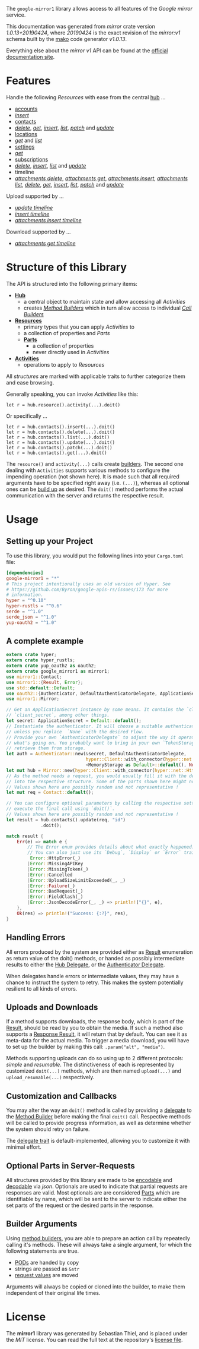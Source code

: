 <!---
DO NOT EDIT !
This file was generated automatically from 'src/mako/api/README.md.mako'
DO NOT EDIT !
-->
The `google-mirror1` library allows access to all features of the *Google mirror* service.

This documentation was generated from *mirror* crate version *1.0.13+20190424*, where *20190424* is the exact revision of the *mirror:v1* schema built by the [mako](http://www.makotemplates.org/) code generator *v1.0.13*.

Everything else about the *mirror* *v1* API can be found at the
[official documentation site](https://developers.google.com/glass).
# Features

Handle the following *Resources* with ease from the central [hub](https://docs.rs/google-mirror1/1.0.13+20190424/google_mirror1/struct.Mirror.html) ... 

* [accounts](https://docs.rs/google-mirror1/1.0.13+20190424/google_mirror1/struct.Account.html)
 * [*insert*](https://docs.rs/google-mirror1/1.0.13+20190424/google_mirror1/struct.AccountInsertCall.html)
* [contacts](https://docs.rs/google-mirror1/1.0.13+20190424/google_mirror1/struct.Contact.html)
 * [*delete*](https://docs.rs/google-mirror1/1.0.13+20190424/google_mirror1/struct.ContactDeleteCall.html), [*get*](https://docs.rs/google-mirror1/1.0.13+20190424/google_mirror1/struct.ContactGetCall.html), [*insert*](https://docs.rs/google-mirror1/1.0.13+20190424/google_mirror1/struct.ContactInsertCall.html), [*list*](https://docs.rs/google-mirror1/1.0.13+20190424/google_mirror1/struct.ContactListCall.html), [*patch*](https://docs.rs/google-mirror1/1.0.13+20190424/google_mirror1/struct.ContactPatchCall.html) and [*update*](https://docs.rs/google-mirror1/1.0.13+20190424/google_mirror1/struct.ContactUpdateCall.html)
* [locations](https://docs.rs/google-mirror1/1.0.13+20190424/google_mirror1/struct.Location.html)
 * [*get*](https://docs.rs/google-mirror1/1.0.13+20190424/google_mirror1/struct.LocationGetCall.html) and [*list*](https://docs.rs/google-mirror1/1.0.13+20190424/google_mirror1/struct.LocationListCall.html)
* [settings](https://docs.rs/google-mirror1/1.0.13+20190424/google_mirror1/struct.Setting.html)
 * [*get*](https://docs.rs/google-mirror1/1.0.13+20190424/google_mirror1/struct.SettingGetCall.html)
* [subscriptions](https://docs.rs/google-mirror1/1.0.13+20190424/google_mirror1/struct.Subscription.html)
 * [*delete*](https://docs.rs/google-mirror1/1.0.13+20190424/google_mirror1/struct.SubscriptionDeleteCall.html), [*insert*](https://docs.rs/google-mirror1/1.0.13+20190424/google_mirror1/struct.SubscriptionInsertCall.html), [*list*](https://docs.rs/google-mirror1/1.0.13+20190424/google_mirror1/struct.SubscriptionListCall.html) and [*update*](https://docs.rs/google-mirror1/1.0.13+20190424/google_mirror1/struct.SubscriptionUpdateCall.html)
* timeline
 * [*attachments delete*](https://docs.rs/google-mirror1/1.0.13+20190424/google_mirror1/struct.TimelineAttachmentDeleteCall.html), [*attachments get*](https://docs.rs/google-mirror1/1.0.13+20190424/google_mirror1/struct.TimelineAttachmentGetCall.html), [*attachments insert*](https://docs.rs/google-mirror1/1.0.13+20190424/google_mirror1/struct.TimelineAttachmentInsertCall.html), [*attachments list*](https://docs.rs/google-mirror1/1.0.13+20190424/google_mirror1/struct.TimelineAttachmentListCall.html), [*delete*](https://docs.rs/google-mirror1/1.0.13+20190424/google_mirror1/struct.TimelineDeleteCall.html), [*get*](https://docs.rs/google-mirror1/1.0.13+20190424/google_mirror1/struct.TimelineGetCall.html), [*insert*](https://docs.rs/google-mirror1/1.0.13+20190424/google_mirror1/struct.TimelineInsertCall.html), [*list*](https://docs.rs/google-mirror1/1.0.13+20190424/google_mirror1/struct.TimelineListCall.html), [*patch*](https://docs.rs/google-mirror1/1.0.13+20190424/google_mirror1/struct.TimelinePatchCall.html) and [*update*](https://docs.rs/google-mirror1/1.0.13+20190424/google_mirror1/struct.TimelineUpdateCall.html)


Upload supported by ...

* [*update timeline*](https://docs.rs/google-mirror1/1.0.13+20190424/google_mirror1/struct.TimelineUpdateCall.html)
* [*insert timeline*](https://docs.rs/google-mirror1/1.0.13+20190424/google_mirror1/struct.TimelineInsertCall.html)
* [*attachments insert timeline*](https://docs.rs/google-mirror1/1.0.13+20190424/google_mirror1/struct.TimelineAttachmentInsertCall.html)

Download supported by ...

* [*attachments get timeline*](https://docs.rs/google-mirror1/1.0.13+20190424/google_mirror1/struct.TimelineAttachmentGetCall.html)



# Structure of this Library

The API is structured into the following primary items:

* **[Hub](https://docs.rs/google-mirror1/1.0.13+20190424/google_mirror1/struct.Mirror.html)**
    * a central object to maintain state and allow accessing all *Activities*
    * creates [*Method Builders*](https://docs.rs/google-mirror1/1.0.13+20190424/google_mirror1/trait.MethodsBuilder.html) which in turn
      allow access to individual [*Call Builders*](https://docs.rs/google-mirror1/1.0.13+20190424/google_mirror1/trait.CallBuilder.html)
* **[Resources](https://docs.rs/google-mirror1/1.0.13+20190424/google_mirror1/trait.Resource.html)**
    * primary types that you can apply *Activities* to
    * a collection of properties and *Parts*
    * **[Parts](https://docs.rs/google-mirror1/1.0.13+20190424/google_mirror1/trait.Part.html)**
        * a collection of properties
        * never directly used in *Activities*
* **[Activities](https://docs.rs/google-mirror1/1.0.13+20190424/google_mirror1/trait.CallBuilder.html)**
    * operations to apply to *Resources*

All *structures* are marked with applicable traits to further categorize them and ease browsing.

Generally speaking, you can invoke *Activities* like this:

```Rust,ignore
let r = hub.resource().activity(...).doit()
```

Or specifically ...

```ignore
let r = hub.contacts().insert(...).doit()
let r = hub.contacts().delete(...).doit()
let r = hub.contacts().list(...).doit()
let r = hub.contacts().update(...).doit()
let r = hub.contacts().patch(...).doit()
let r = hub.contacts().get(...).doit()
```

The `resource()` and `activity(...)` calls create [builders][builder-pattern]. The second one dealing with `Activities` 
supports various methods to configure the impending operation (not shown here). It is made such that all required arguments have to be 
specified right away (i.e. `(...)`), whereas all optional ones can be [build up][builder-pattern] as desired.
The `doit()` method performs the actual communication with the server and returns the respective result.

# Usage

## Setting up your Project

To use this library, you would put the following lines into your `Cargo.toml` file:

```toml
[dependencies]
google-mirror1 = "*"
# This project intentionally uses an old version of Hyper. See
# https://github.com/Byron/google-apis-rs/issues/173 for more
# information.
hyper = "^0.10"
hyper-rustls = "^0.6"
serde = "^1.0"
serde_json = "^1.0"
yup-oauth2 = "^1.0"
```

## A complete example

```Rust
extern crate hyper;
extern crate hyper_rustls;
extern crate yup_oauth2 as oauth2;
extern crate google_mirror1 as mirror1;
use mirror1::Contact;
use mirror1::{Result, Error};
use std::default::Default;
use oauth2::{Authenticator, DefaultAuthenticatorDelegate, ApplicationSecret, MemoryStorage};
use mirror1::Mirror;

// Get an ApplicationSecret instance by some means. It contains the `client_id` and 
// `client_secret`, among other things.
let secret: ApplicationSecret = Default::default();
// Instantiate the authenticator. It will choose a suitable authentication flow for you, 
// unless you replace  `None` with the desired Flow.
// Provide your own `AuthenticatorDelegate` to adjust the way it operates and get feedback about 
// what's going on. You probably want to bring in your own `TokenStorage` to persist tokens and
// retrieve them from storage.
let auth = Authenticator::new(&secret, DefaultAuthenticatorDelegate,
                              hyper::Client::with_connector(hyper::net::HttpsConnector::new(hyper_rustls::TlsClient::new())),
                              <MemoryStorage as Default>::default(), None);
let mut hub = Mirror::new(hyper::Client::with_connector(hyper::net::HttpsConnector::new(hyper_rustls::TlsClient::new())), auth);
// As the method needs a request, you would usually fill it with the desired information
// into the respective structure. Some of the parts shown here might not be applicable !
// Values shown here are possibly random and not representative !
let mut req = Contact::default();

// You can configure optional parameters by calling the respective setters at will, and
// execute the final call using `doit()`.
// Values shown here are possibly random and not representative !
let result = hub.contacts().update(req, "id")
             .doit();

match result {
    Err(e) => match e {
        // The Error enum provides details about what exactly happened.
        // You can also just use its `Debug`, `Display` or `Error` traits
         Error::HttpError(_)
        |Error::MissingAPIKey
        |Error::MissingToken(_)
        |Error::Cancelled
        |Error::UploadSizeLimitExceeded(_, _)
        |Error::Failure(_)
        |Error::BadRequest(_)
        |Error::FieldClash(_)
        |Error::JsonDecodeError(_, _) => println!("{}", e),
    },
    Ok(res) => println!("Success: {:?}", res),
}

```
## Handling Errors

All errors produced by the system are provided either as [Result](https://docs.rs/google-mirror1/1.0.13+20190424/google_mirror1/enum.Result.html) enumeration as return value of 
the doit() methods, or handed as possibly intermediate results to either the 
[Hub Delegate](https://docs.rs/google-mirror1/1.0.13+20190424/google_mirror1/trait.Delegate.html), or the [Authenticator Delegate](https://docs.rs/yup-oauth2/*/yup_oauth2/trait.AuthenticatorDelegate.html).

When delegates handle errors or intermediate values, they may have a chance to instruct the system to retry. This 
makes the system potentially resilient to all kinds of errors.

## Uploads and Downloads
If a method supports downloads, the response body, which is part of the [Result](https://docs.rs/google-mirror1/1.0.13+20190424/google_mirror1/enum.Result.html), should be
read by you to obtain the media.
If such a method also supports a [Response Result](https://docs.rs/google-mirror1/1.0.13+20190424/google_mirror1/trait.ResponseResult.html), it will return that by default.
You can see it as meta-data for the actual media. To trigger a media download, you will have to set up the builder by making
this call: `.param("alt", "media")`.

Methods supporting uploads can do so using up to 2 different protocols: 
*simple* and *resumable*. The distinctiveness of each is represented by customized 
`doit(...)` methods, which are then named `upload(...)` and `upload_resumable(...)` respectively.

## Customization and Callbacks

You may alter the way an `doit()` method is called by providing a [delegate](https://docs.rs/google-mirror1/1.0.13+20190424/google_mirror1/trait.Delegate.html) to the 
[Method Builder](https://docs.rs/google-mirror1/1.0.13+20190424/google_mirror1/trait.CallBuilder.html) before making the final `doit()` call. 
Respective methods will be called to provide progress information, as well as determine whether the system should 
retry on failure.

The [delegate trait](https://docs.rs/google-mirror1/1.0.13+20190424/google_mirror1/trait.Delegate.html) is default-implemented, allowing you to customize it with minimal effort.

## Optional Parts in Server-Requests

All structures provided by this library are made to be [encodable](https://docs.rs/google-mirror1/1.0.13+20190424/google_mirror1/trait.RequestValue.html) and 
[decodable](https://docs.rs/google-mirror1/1.0.13+20190424/google_mirror1/trait.ResponseResult.html) via *json*. Optionals are used to indicate that partial requests are responses 
are valid.
Most optionals are are considered [Parts](https://docs.rs/google-mirror1/1.0.13+20190424/google_mirror1/trait.Part.html) which are identifiable by name, which will be sent to 
the server to indicate either the set parts of the request or the desired parts in the response.

## Builder Arguments

Using [method builders](https://docs.rs/google-mirror1/1.0.13+20190424/google_mirror1/trait.CallBuilder.html), you are able to prepare an action call by repeatedly calling it's methods.
These will always take a single argument, for which the following statements are true.

* [PODs][wiki-pod] are handed by copy
* strings are passed as `&str`
* [request values](https://docs.rs/google-mirror1/1.0.13+20190424/google_mirror1/trait.RequestValue.html) are moved

Arguments will always be copied or cloned into the builder, to make them independent of their original life times.

[wiki-pod]: http://en.wikipedia.org/wiki/Plain_old_data_structure
[builder-pattern]: http://en.wikipedia.org/wiki/Builder_pattern
[google-go-api]: https://github.com/google/google-api-go-client

# License
The **mirror1** library was generated by Sebastian Thiel, and is placed 
under the *MIT* license.
You can read the full text at the repository's [license file][repo-license].

[repo-license]: https://github.com/Byron/google-apis-rsblob/master/LICENSE.md
